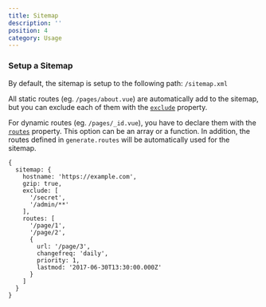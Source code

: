 ```yaml
---
title: Sitemap
description: ''
position: 4
category: Usage
---
```


### Setup a Sitemap

By default, the sitemap is setup to the following path: `/sitemap.xml`  

All static routes (eg. `/pages/about.vue`) are automatically add to the sitemap, but you can exclude each of them with the [`exclude`](/usage/sitemap-options#exclude-optional---string-array) property.  

For dynamic routes (eg. `/pages/_id.vue`), you have to declare them with the [`routes`](/usage/sitemap-options#routes-optional---array--function) property. This option can be an array or a function. In addition, the routes defined in `generate.routes` will be automatically used for the sitemap.

```js[nuxt.config.js]
{
  sitemap: {
    hostname: 'https://example.com',
    gzip: true,
    exclude: [
      '/secret',
      '/admin/**'
    ],
    routes: [
      '/page/1',
      '/page/2',
      {
        url: '/page/3',
        changefreq: 'daily',
        priority: 1,
        lastmod: '2017-06-30T13:30:00.000Z'
      }
    ]
  }
}
```
